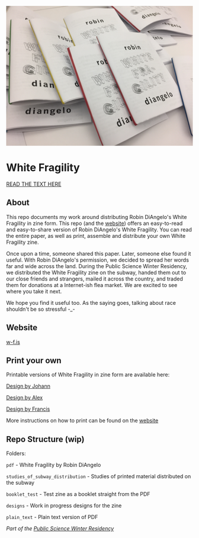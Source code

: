 ![whitefragility](wf.jpg)

# White Fragility

[READ THE TEXT HERE](markdown/white_fragility.md)

## About

This repo documents my work around distributing Robin DiAngelo's White Fragility
in zine form. This repo (and the [website](http://w-f.is)) offers an easy-to-read
 and easy-to-share version of Robin DiAngelo's White Fragility. You can read the 
entire paper, as well as print, assemble and distribute your own White Fragility
 zine.

Once upon a time, someone shared this paper. Later, someone else found it
useful. With Robin DiAngelo's permission, we decided to spread her words far and
wide across the land. During the Public Science Winter Residency, we distributed
the White Fragility zine on the subway, handed them out to our close friends and
strangers, mailed it across the country, and traded them for donations at a
Internet-ish flea market. We are excited to see where you take it next. 

We hope you find it useful too. As the saying goes, talking about race shouldn't
be so stressful -_-

## Website

[w-f.is](http://w-f.is)

## Print your own

Printable versions of White Fragility in zine form are available here:

[Design by
Johann](https://drive.google.com/open?id=0B0A_LPl2W2T1alJnNFczMGZhem9WWVVhWDlyTEZHZk1vdmJR)

[Design by
Alex](https://drive.google.com/open?id=0B0A_LPl2W2T1Wk5yZzZBM1VobFVIQUNNbDlPblc0XzJnRlFr)

[Design by
Francis](https://drive.google.com/open?id=0B0A_LPl2W2T1YkM3QnpaZkhpdG4xb19GNXVnZU9YRU1xQ1I4)

More instructions on how to print can be found on the [website](http://w-f.is)

## Repo Structure (wip)

Folders:

`pdf` - White Fragility by Robin DiAngelo

`studies_of_subway_distribution` - Studies of printed material distributed on the subway

`booklet_test` - Test zine as a booklet straight from the PDF

`designs` - Work in progress designs for the zine

`plain_text` - Plain text version of PDF

_Part of the [Public Science Winter Residency](http://publicscience.co)_
